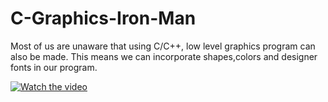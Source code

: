# C-Graphics-Iron-Man
Most of us are unaware that using C/C++, low level graphics program can also be made. This means we can incorporate shapes,colors and designer fonts in our program. 

[![Watch the video](https://i.imgur.com/vKb2F1B.png)](https://www.youtube.com/watch?v=1HRU-EXZwFg)
